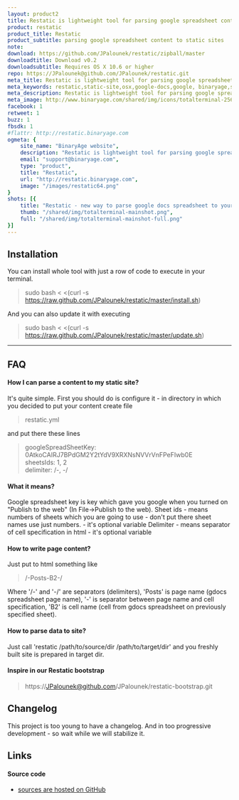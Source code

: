 ```yaml
---
layout: product2
title: Restatic is lightweight tool for parsing google spreadsheet content to static sites
product: restatic
product_title: Restatic
product_subtitle: parsing google spreadsheet content to static sites
note: 
download: https://github.com/JPalounek/restatic/zipball/master
downloadtitle: Download v0.2
downloadsubtitle: Requires OS X 10.6 or higher
repo: https://JPalounek@github.com/JPalounek/restatic.git
meta_title: Restatic is lightweight tool for parsing google spreadsheet content to static sites
meta_keywords: restatic,static-site,osx,google-docs,google, binaryage,software,tool
meta_description: Restatic is lightweight tool for parsing google spreadsheet content to static siteskeyboard shortcut
meta_image: http://www.binaryage.com/shared/img/icons/totalterminal-256.png
facebook: 1
retweet: 1
buzz: 1
fbsdk: 1
#flattr: http://restatic.binaryage.com
ogmeta: {
    site_name: "BinaryAge website",
    description: "Restatic is lightweight tool for parsing google spreadsheet content to static sites",
    email: "support@binaryage.com",
    type: "product",
    title: "Restatic",
    url: "http://restatic.binaryage.com",
    image: "/images/restatic64.png"
}
shots: [{
    title: "Restatic - new way to parse google docs spreadsheet to your static site.",
    thumb: "/shared/img/totalterminal-mainshot.png",
    full: "/shared/img/totalterminal-mainshot-full.png"
}]
---
```


## Installation

You can install whole tool with just a row of code to execute in your terminal.
> sudo bash < <(curl -s https://raw.github.com/JPalounek/restatic/master/install.sh)

And you can also update it with executing
> sudo bash < <(curl -s https://raw.github.com/JPalounek/restatic/master/update.sh)
  
---
  
## FAQ

#### How I can parse a content to my static site?

It's quite simple. First you should do is configure it - in directory in which you decided to put your content create file 

> restatic.yml

and put there these lines

> googleSpreadSheetKey: 0AtkoCAIRJ7BPdGM2Y2tYdV9XRXNsNVVrVnFPeFIwb0E <br>
> sheetsIds: 1, 2 <br>
> delimiter: /-, -/ <br>

#### What it means? 
Google spreadsheet key is key which gave you google when you turned on "Publish to the web" (In File->Publish to the web).
Sheet ids - means numbers of sheets which you are going to use - don't put there sheet names use just numbers. - it's optional variable
Delimiter - means separator of cell specification in html - it's optional variable

#### How to write page content?
Just put to html something like

> /-Posts-B2-/

Where '/-' and '-/' are separators (delimiters), 'Posts' is page name (gdocs spreadsheet page name), '-' is separator between page name and cell specification, 'B2' is cell name (cell from gdocs spreadsheet on previously specified sheet).

#### How to parse data to site?
Just call 'restatic /path/to/source/dir /path/to/target/dir' and you freshly built site is prepared in target dir.

#### Inspire in our Restatic bootstrap
> https://JPalounek@github.com/JPalounek/restatic-bootstrap.git

## Changelog
This project is too young to have a changelog. And in too progressive development - so wait while we will stabilize it.

<!--
<div class="changelogx"></div>

<script type="text/javascript" charset="utf-8">
    $(function() {
        $('.changelogx').load('changelog-beta.html?x='+((Math.random()+"").substring(2))+' #page');
    });
    
    function showBetaHint() {
        $('.betahint').toggle();
    }
</script>
-->

## Links

#### Source code
  * [sources are hosted on GitHub](https://JPalounek@github.com/JPalounek/restatic.git)